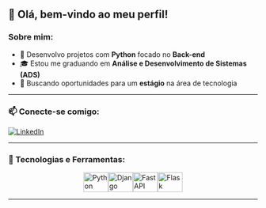 ## 👋 Olá, bem-vindo ao meu perfil!

### Sobre mim:
- 🔭 Desenvolvo projetos com **Python** focado no **Back-end**  
- 🎓 Estou me graduando em **Análise e Desenvolvimento de Sistemas (ADS)**  
- 🚀 Buscando oportunidades para um **estágio** na área de tecnologia  

---

### 📫 Conecte-se comigo:
[![LinkedIn](https://img.shields.io/badge/-LinkedIn-%230077B5?style=for-the-badge&logo=linkedin&logoColor=white)](https://www.linkedin.com/in/pabloneri-link/)

---

### 🚀 Tecnologias e Ferramentas:
<div style="display: flex; align-items: center; justify-content: center;">
  <img alt="Python" height="40" width="50" src="https://cdn.jsdelivr.net/gh/devicons/devicon/icons/python/python-original-wordmark.svg" />
  <img alt="Django" height="40" width="50" src="https://img.shields.io/badge/-Django-092D1F?style=flat&logo=django&logoColor=fff" />
  <img alt="FastAPI" height="40" width="50" src="https://cdn.jsdelivr.net/gh/devicons/devicon@latest/icons/fastapi/fastapi-original.svg" />
  <img alt="Flask" height="40" width="50" src="https://cdn.jsdelivr.net/gh/devicons/devicon@latest/icons/flask/flask-original-wordmark.svg" />
</div>

---
